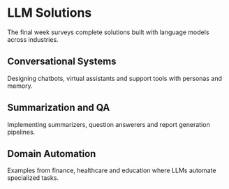 # LLM Solutions

The final week surveys complete solutions built with language models across industries.

## Conversational Systems
Designing chatbots, virtual assistants and support tools with personas and memory.

## Summarization and QA
Implementing summarizers, question answerers and report generation pipelines.

## Domain Automation
Examples from finance, healthcare and education where LLMs automate specialized tasks.
